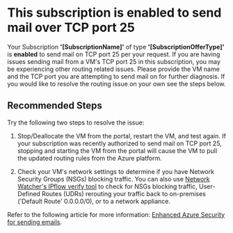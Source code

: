<properties
pageTitle="Microsoft Azure has information regarding SMTP over TCP port 25"
description="Microsoft Azure has information regarding SMTP over TCP port 25"
infoBubbleText="Microsoft Azure has information regarding SMTP over TCP port 25. Please see details to the right."
service="microsoft.network"
resource="virtualnetwork"
authors="anavinahar"
ms.author="anavin"
displayOrder=""
articleId="SmtpPort25AutoEnabledQualifiedSub"
diagnosticScenario="SmtpPort25BlockAlreadyEnabled"
selfHelpType="Diagnostics"
supportTopicIds="32592839"
resourceTags="windows"
productPesIds="15526"
cloudEnvironments="Public"
/>

# This subscription is enabled to send mail over TCP port 25

<!--issueDescription-->
Your Subscription **'<!--$SubscriptionName-->[SubscriptionName]<!--/$SubscriptionName-->'** of type **'<!--$SubOfferType-->[SubscriptionOfferType]<!--/$SubOfferType-->'** is **enabled** to send mail on TCP port 25 per your request. If you are having issues sending mail from a VM's TCP port 25 in this subscription, you may be experiencing other routing related issues. Please provide the VM name and the TCP port you are attempting to send mail on for further diagnosis. If you would like to resolve the routing issue on your own see the steps below.

## **Recommended Steps**

Try the following two steps to resolve the issue: 

1. Stop/Deallocate the VM from the portal, restart the VM, and test again. If your subscription was recently authorized to send mail on TCP port 25, stopping and starting the VM from the portal will cause the VM to pull the updated routing rules from the Azure platform.

2. Check your VM's network settings to determine if you have Network Security Groups (NSGs) blocking traffic. You can also use [Network Watcher's IPflow verify tool](https://docs.microsoft.com/azure/network-watcher/network-watcher-ip-flow-verify-overview) to check for NSGs blocking traffic, User-Defined Routes (UDRs) rerouting your traffic back to on-premises ('Default Route' 0.0.0.0/0), or to a network appliance.

Refer to the following article for more information: [Enhanced Azure Security for sending emails](https://docs.microsoft.com/azure/virtual-network/troubleshoot-outbound-smtp-connectivity).
<!--/issueDescription-->
